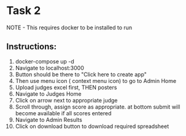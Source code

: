 # Task 2

NOTE - This requires docker to be installed to run 
## Instructions:
1. docker-compose up -d
2. Navigate to localhost:3000
3. Button should be there to "Click here to create app"
4. Then use menu icon ( context menu icon) to go to Admin Home
5. Upload judges excel first, THEN posters
6. Navigate to Judges Home
7. Click on arrow next to appropriate judge
8. Scroll through, assign score as appropriate. at bottom submit will become available if all scores entered
9. Navigate to Admin Results
10. Click on download button to download required spreadsheet 
